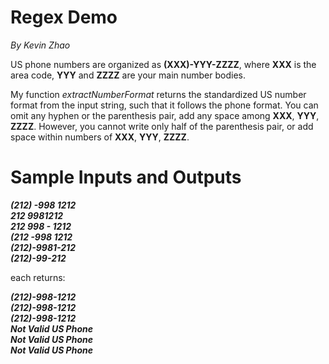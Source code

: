 # Regex Demo
<p><i>By Kevin Zhao</i></p>
<p>US phone numbers are organized as <b>(XXX)-YYY-ZZZZ</b>, where <b>XXX</b> is the area code, <b>YYY</b> and <b>ZZZZ</b> are your main number bodies.</p>
<p>My function <i>extractNumberFormat</i> returns the standardized US number format from the input string, such that it follows the phone format. You can omit any hyphen or the parenthesis pair, add any space among <b>XXX</b>, <b>YYY</b>, <b>ZZZZ</b>. However, you cannot write only half of the parenthesis pair, or add space within numbers of <b>XXX</b>, <b>YYY</b>, <b>ZZZZ</b>.</p>

# Sample Inputs and Outputs
<p><b><i>
(212)  -998  1212<br/> 
212 9981212<br/>
212  998 - 1212<br/>
(212  -998 1212<br/>
(212)-9981-212<br/>
(212)-99-212<br/>
</i></b></p>
<p>each returns:</p>
<p><b><i>
(212)-998-1212<br/>
(212)-998-1212<br/>
(212)-998-1212<br/>
Not Valid US Phone<br/>
Not Valid US Phone<br/>
Not Valid US Phone<br/>
</i></b></p>
